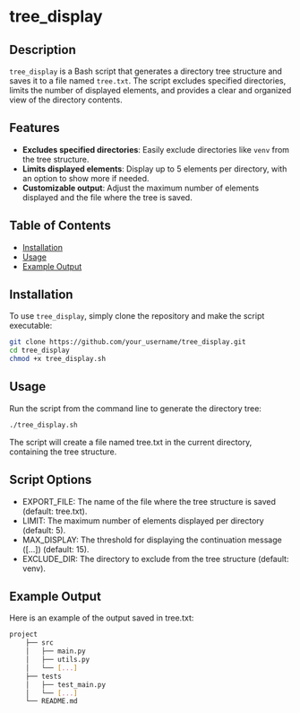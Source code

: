 # tree_display

## Description

`tree_display` is a Bash script that generates a directory tree structure and saves it to a file named `tree.txt`. The script excludes specified directories, limits the number of displayed elements, and provides a clear and organized view of the directory contents.

## Features

- **Excludes specified directories**: Easily exclude directories like `venv` from the tree structure.
- **Limits displayed elements**: Display up to 5 elements per directory, with an option to show more if needed.
- **Customizable output**: Adjust the maximum number of elements displayed and the file where the tree is saved.

## Table of Contents

- [Installation](#installation)
- [Usage](#usage)
- [Example Output](#example-output)


## Installation

To use `tree_display`, simply clone the repository and make the script executable:

```bash
git clone https://github.com/your_username/tree_display.git
cd tree_display
chmod +x tree_display.sh
```

## Usage

Run the script from the command line to generate the directory tree:

```bash
./tree_display.sh
```

The script will create a file named tree.txt in the current directory, containing the tree structure.

## Script Options

- EXPORT_FILE: The name of the file where the tree structure is saved (default: tree.txt).
- LIMIT: The maximum number of elements displayed per directory (default: 5).
- MAX_DISPLAY: The threshold for displaying the continuation message ([...]) (default: 15).
- EXCLUDE_DIR: The directory to exclude from the tree structure (default: venv).

## Example Output

Here is an example of the output saved in tree.txt:

```bash
project
    ├── src
    │   ├── main.py
    │   ├── utils.py
    │   └── [...]
    ├── tests
    │   ├── test_main.py
    │   └── [...]
    └── README.md
```
